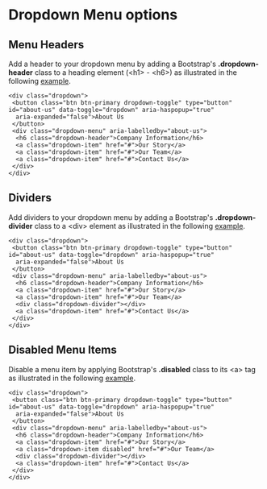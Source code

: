 
# Dropdown Menu options

## Menu Headers

Add a header to your dropdown menu by adding a Bootstrap's **.dropdown-header** class to a heading element (&lt;h1&gt; - &lt;h6&gt;)
as illustrated in the following <a href="archives/Class Htmls/ex2.html" target = "_blank">example</a>.

~~~
<div class="dropdown">
 <button class="btn btn-primary dropdown-toggle" type="button" id="about-us" data-toggle="dropdown" aria-haspopup="true" 
  aria-expanded="false">About Us
 </button>
 <div class="dropdown-menu" aria-labelledby="about-us">
  <h6 class="dropdown-header">Company Information</h6>
  <a class="dropdown-item" href="#">Our Story</a>
  <a class="dropdown-item" href="#">Our Team</a>
  <a class="dropdown-item" href="#">Contact Us</a>
 </div>
</div>
~~~

## Dividers

Add dividers to your dropdown menu by adding a Bootstrap's **.dropdown-divider** class to a &lt;div&gt; element as 
illustrated in the following <a href="archives/Class Htmls/ex3.html" target = "_blank">example</a>.

~~~
<div class="dropdown">
 <button class="btn btn-primary dropdown-toggle" type="button" id="about-us" data-toggle="dropdown" aria-haspopup="true" 
  aria-expanded="false">About Us
 </button>
 <div class="dropdown-menu" aria-labelledby="about-us">
  <h6 class="dropdown-header">Company Information</h6>
  <a class="dropdown-item" href="#">Our Story</a>
  <a class="dropdown-item" href="#">Our Team</a>
  <div class="dropdown-divider"></div>
  <a class="dropdown-item" href="#">Contact Us</a>
 </div>
</div>
~~~

## Disabled Menu Items

Disable a menu item by applying Bootstrap's **.disabled** class to its &lt;a&gt; tag as 
illustrated in the following <a href="archives/Class Htmls/ex4.html" target = "_blank">example</a>.

~~~
<div class="dropdown">
 <button class="btn btn-primary dropdown-toggle" type="button" id="about-us" data-toggle="dropdown" aria-haspopup="true" 
  aria-expanded="false">About Us
 </button>
 <div class="dropdown-menu" aria-labelledby="about-us">
  <h6 class="dropdown-header">Company Information</h6>
  <a class="dropdown-item" href="#">Our Story</a>
  <a class="dropdown-item disabled" href="#">Our Team</a>
  <div class="dropdown-divider"></div>
  <a class="dropdown-item" href="#">Contact Us</a>
 </div>
</div>
~~~
